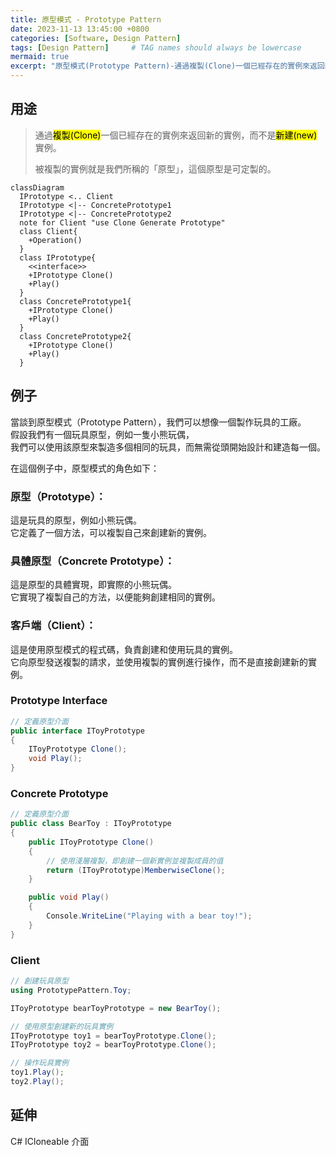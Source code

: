 ```yaml
---
title: 原型模式 - Prototype Pattern
date: 2023-11-13 13:45:00 +0800
categories: [Software, Design Pattern]
tags: [Design Pattern]     # TAG names should always be lowercase
mermaid: true
excerpt: "原型模式(Prototype Pattern)-通過複製(Clone)一個已經存在的實例來返回新的實例，而不是新建(new)實例。"
---
```


## 用途

> 通過<mark>複製(Clone)</mark>一個已經存在的實例來返回新的實例，而不是<mark>新建(new)</mark>實例。
> 
> 被複製的實例就是我們所稱的「原型」，這個原型是可定製的。

```mermaid
classDiagram
  IPrototype <.. Client
  IPrototype <|-- ConcretePrototype1
  IPrototype <|-- ConcretePrototype2
  note for Client "use Clone Generate Prototype"
  class Client{
    +Operation()
  }
  class IPrototype{
    <<interface>>
    +IPrototype Clone()
    +Play()
  }
  class ConcretePrototype1{
    +IPrototype Clone()
    +Play()
  }
  class ConcretePrototype2{
    +IPrototype Clone()
    +Play()
  }

```

## 例子

當談到原型模式（Prototype Pattern），我們可以想像一個製作玩具的工廠。<br/>
假設我們有一個玩具原型，例如一隻小熊玩偶，<br/>
我們可以使用該原型來製造多個相同的玩具，而無需從頭開始設計和建造每一個。<br/>

在這個例子中，原型模式的角色如下：

### 原型（Prototype）：
  這是玩具的原型，例如小熊玩偶。<br/>
  它定義了一個方法，可以複製自己來創建新的實例。
### 具體原型（Concrete Prototype）：
  這是原型的具體實現，即實際的小熊玩偶。<br/>
  它實現了複製自己的方法，以便能夠創建相同的實例。
### 客戶端（Client）：
  這是使用原型模式的程式碼，負責創建和使用玩具的實例。<br/>
  它向原型發送複製的請求，並使用複製的實例進行操作，而不是直接創建新的實例。

### Prototype Interface

``` csharp
// 定義原型介面
public interface IToyPrototype
{
    IToyPrototype Clone();
    void Play();
}
```

### Concrete Prototype

``` csharp
// 定義原型介面
public class BearToy : IToyPrototype
{
    public IToyPrototype Clone()
    {
        // 使用淺層複製，即創建一個新實例並複製成員的值
        return (IToyPrototype)MemberwiseClone();
    }

    public void Play()
    {
        Console.WriteLine("Playing with a bear toy!");
    }
}
```

### Client

``` csharp
// 創建玩具原型
using PrototypePattern.Toy;

IToyPrototype bearToyPrototype = new BearToy();

// 使用原型創建新的玩具實例
IToyPrototype toy1 = bearToyPrototype.Clone();
IToyPrototype toy2 = bearToyPrototype.Clone();

// 操作玩具實例
toy1.Play();
toy2.Play();
```

## 延伸
C# ICloneable 介面
